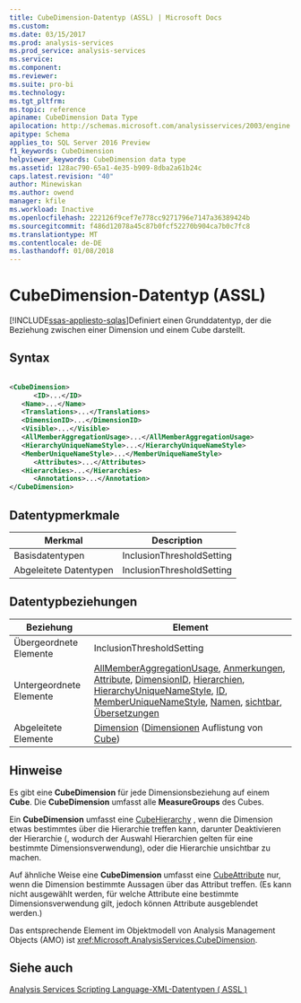 ```yaml
---
title: CubeDimension-Datentyp (ASSL) | Microsoft Docs
ms.custom: 
ms.date: 03/15/2017
ms.prod: analysis-services
ms.prod_service: analysis-services
ms.service: 
ms.component: 
ms.reviewer: 
ms.suite: pro-bi
ms.technology: 
ms.tgt_pltfrm: 
ms.topic: reference
apiname: CubeDimension Data Type
apilocation: http://schemas.microsoft.com/analysisservices/2003/engine
apitype: Schema
applies_to: SQL Server 2016 Preview
f1_keywords: CubeDimension
helpviewer_keywords: CubeDimension data type
ms.assetid: 128ac790-65a1-4e35-b909-8dba2a61b24c
caps.latest.revision: "40"
author: Minewiskan
ms.author: owend
manager: kfile
ms.workload: Inactive
ms.openlocfilehash: 222126f9cef7e778cc9271796e7147a36389424b
ms.sourcegitcommit: f486d12078a45c87b0fcf52270b904ca7b0c7fc8
ms.translationtype: MT
ms.contentlocale: de-DE
ms.lasthandoff: 01/08/2018
---
```

# <a name="cubedimension-data-type-assl"></a>CubeDimension-Datentyp (ASSL)
[!INCLUDE[ssas-appliesto-sqlas](../../../includes/ssas-appliesto-sqlas.md)]Definiert einen Grunddatentyp, der die Beziehung zwischen einer Dimension und einem Cube darstellt.  
  
## <a name="syntax"></a>Syntax  
  
```xml  
  
<CubeDimension>  
      <ID>...</ID>  
   <Name>...</Name>  
   <Translations>...</Translations>  
   <DimensionID>...</DimensionID>  
   <Visible>...</Visible>  
   <AllMemberAggregationUsage>...</AllMemberAggregationUsage>  
   <HierarchyUniqueNameStyle>...</HierarchyUniqueNameStyle>  
   <MemberUniqueNameStyle>...</MemberUniqueNameStyle>  
      <Attributes>...</Attributes>  
   <Hierarchies>...</Hierarchies>  
      <Annotations>...</Annotation>  
</CubeDimension>  
```  
  
## <a name="data-type-characteristics"></a>Datentypmerkmale  
  
|Merkmal|Description|  
|--------------------|-----------------|  
|Basisdatentypen|InclusionThresholdSetting|  
|Abgeleitete Datentypen|InclusionThresholdSetting|  
  
## <a name="data-type-relationships"></a>Datentypbeziehungen  
  
|Beziehung|Element|  
|------------------|-------------|  
|Übergeordnete Elemente|InclusionThresholdSetting|  
|Untergeordnete Elemente|[AllMemberAggregationUsage](../../../analysis-services/scripting/properties/allmemberaggregationusage-element-assl.md), [Anmerkungen](../../../analysis-services/scripting/collections/annotations-element-assl.md), [Attribute](../../../analysis-services/scripting/collections/attributes-element-assl.md), [DimensionID](../../../analysis-services/scripting/properties/dimensionid-element-assl.md), [Hierarchien](../../../analysis-services/scripting/collections/hierarchies-element-assl.md), [HierarchyUniqueNameStyle](../../../analysis-services/scripting/properties/hierarchyuniquenamestyle-element-assl.md), [ID](../../../analysis-services/scripting/properties/id-element-assl.md), [MemberUniqueNameStyle](../../../analysis-services/scripting/properties/memberuniquenamestyle-element-assl.md), [Namen](../../../analysis-services/scripting/properties/name-element-assl.md), [sichtbar](../../../analysis-services/scripting/properties/visible-element-assl.md), [Übersetzungen](../../../analysis-services/scripting/collections/translations-element-assl.md)|  
|Abgeleitete Elemente|[Dimension](../../../analysis-services/scripting/objects/dimension-element-assl.md) ([Dimensionen](../../../analysis-services/scripting/collections/dimensions-element-assl.md) Auflistung von [Cube](../../../analysis-services/scripting/objects/cube-element-assl.md))|  
  
## <a name="remarks"></a>Hinweise  
 Es gibt eine **CubeDimension** für jede Dimensionsbeziehung auf einem **Cube**. Die **CubeDimension** umfasst alle **MeasureGroups** des Cubes.  
  
 Ein **CubeDimension** umfasst eine [CubeHierarchy](../../../analysis-services/scripting/data-type/cubehierarchy-data-type-assl.md) , wenn die Dimension etwas bestimmtes über die Hierarchie treffen kann, darunter Deaktivieren der Hierarchie (, wodurch der Auswahl Hierarchien gelten für eine bestimmte Dimensionsverwendung), oder die Hierarchie unsichtbar zu machen.  
  
 Auf ähnliche Weise eine **CubeDimension** umfasst eine [CubeAttribute](../../../analysis-services/scripting/data-type/cubeattribute-data-type-assl.md) nur, wenn die Dimension bestimmte Aussagen über das Attribut treffen. (Es kann nicht ausgewählt werden, für welche Attribute eine bestimmte Dimensionsverwendung gilt, jedoch können Attribute ausgeblendet werden.)  
  
 Das entsprechende Element im Objektmodell von Analysis Management Objects (AMO) ist <xref:Microsoft.AnalysisServices.CubeDimension>.  
  
## <a name="see-also"></a>Siehe auch  
 [Analysis Services Scripting Language-XML-Datentypen &#40; ASSL &#41;](../../../analysis-services/scripting/data-type/analysis-services-scripting-language-xml-data-types-assl.md)  
  
  

